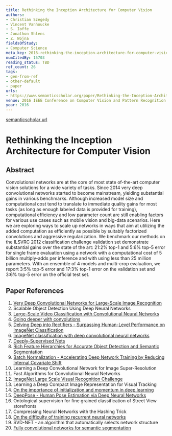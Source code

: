 ```yaml
---
title: Rethinking the Inception Architecture for Computer Vision
authors:
- Christian Szegedy
- Vincent Vanhoucke
- S. Ioffe
- Jonathon Shlens
- Z. Wojna
fieldsOfStudy:
- Computer Science
meta_key: 2016-rethinking-the-inception-architecture-for-computer-vision
numCitedBy: 15703
reading_status: TBD
ref_count: 26
tags:
- gen-from-ref
- other-default
- paper
urls:
- https://www.semanticscholar.org/paper/Rethinking-the-Inception-Architecture-for-Computer-Szegedy-Vanhoucke/23ffaa0fe06eae05817f527a47ac3291077f9e58?sort=total-citations
venue: 2016 IEEE Conference on Computer Vision and Pattern Recognition (CVPR)
year: 2016
---
```


[semanticscholar url](https://www.semanticscholar.org/paper/Rethinking-the-Inception-Architecture-for-Computer-Szegedy-Vanhoucke/23ffaa0fe06eae05817f527a47ac3291077f9e58?sort=total-citations)

# Rethinking the Inception Architecture for Computer Vision

## Abstract

Convolutional networks are at the core of most state of-the-art computer vision solutions for a wide variety of tasks. Since 2014 very deep convolutional networks started to become mainstream, yielding substantial gains in various benchmarks. Although increased model size and computational cost tend to translate to immediate quality gains for most tasks (as long as enough labeled data is provided for training), computational efficiency and low parameter count are still enabling factors for various use cases such as mobile vision and big-data scenarios. Here we are exploring ways to scale up networks in ways that aim at utilizing the added computation as efficiently as possible by suitably factorized convolutions and aggressive regularization. We benchmark our methods on the ILSVRC 2012 classification challenge validation set demonstrate substantial gains over the state of the art: 21:2% top-1 and 5:6% top-5 error for single frame evaluation using a network with a computational cost of 5 billion multiply-adds per inference and with using less than 25 million parameters. With an ensemble of 4 models and multi-crop evaluation, we report 3:5% top-5 error and 17:3% top-1 error on the validation set and 3:6% top-5 error on the official test set.

## Paper References

1. [Very Deep Convolutional Networks for Large-Scale Image Recognition](2014-vggnet.md)
2. Scalable Object Detection Using Deep Neural Networks
3. [Large-Scale Video Classification with Convolutional Neural Networks](2014-large-scale-video-classification-with-convolutional-neural-networks)
4. [Going deeper with convolutions](2015-going-deeper-with-convolutions)
5. [Delving Deep into Rectifiers - Surpassing Human-Level Performance on ImageNet Classification](2015-delving-deep-into-rectifiers-surpassing-human-level-performance-on-imagenet-classification)
6. [ImageNet classification with deep convolutional neural networks](2012-alexnet.md)
7. [Deeply-Supervised Nets](2015-deeply-supervised-nets)
8. [Rich Feature Hierarchies for Accurate Object Detection and Semantic Segmentation](2014-rich-feature-hierarchies-for-accurate-object-detection-and-semantic-segmentation)
9. [Batch Normalization - Accelerating Deep Network Training by Reducing Internal Covariate Shift](2015-batch-normalization-accelerating-deep-network-training-by-reducing-internal-covariate-shift)
10. Learning a Deep Convolutional Network for Image Super-Resolution
11. Fast Algorithms for Convolutional Neural Networks
12. [ImageNet Large Scale Visual Recognition Challenge](2015-imagenet-large-scale-visual-recognition-challenge)
13. Learning a Deep Compact Image Representation for Visual Tracking
14. [On the importance of initialization and momentum in deep learning](2013-on-the-importance-of-initialization-and-momentum-in-deep-learning)
15. [DeepPose - Human Pose Estimation via Deep Neural Networks](2014-deeppose-human-pose-estimation-via-deep-neural-networks)
16. Ontological supervision for fine grained classification of Street View storefronts
17. Compressing Neural Networks with the Hashing Trick
18. [On the difficulty of training recurrent neural networks](2013-on-the-difficulty-of-training-recurrent-neural-networks)
19. SVD-NET - an algorithm that automatically selects network structure
20. [Fully convolutional networks for semantic segmentation](2015-fully-convolutional-networks-for-semantic-segmentation)
